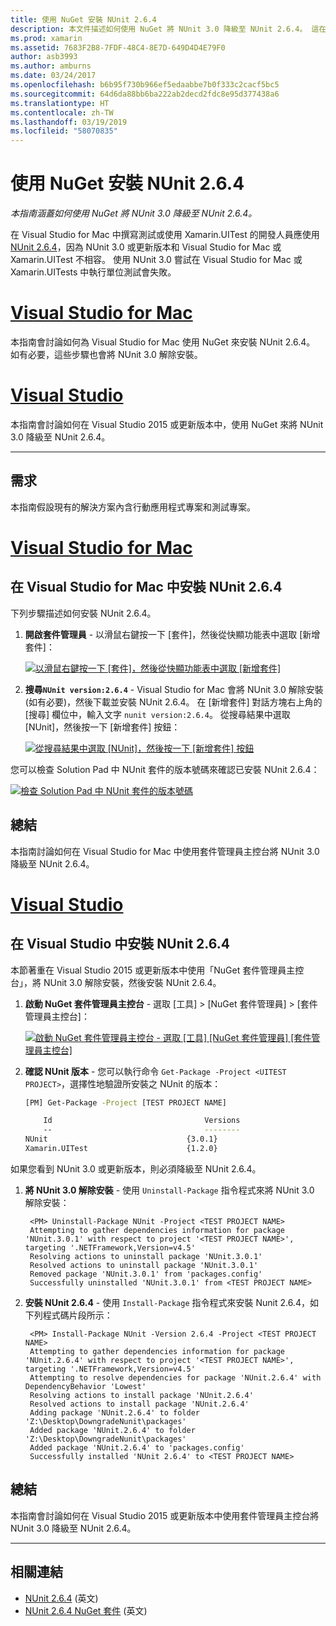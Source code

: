 ```yaml
---
title: 使用 NuGet 安裝 NUnit 2.6.4
description: 本文件描述如何使用 NuGet 將 NUnit 3.0 降級至 NUnit 2.6.4。 這在使用 Xamarin.UITest 時是必要的，因為它不支援 NUnit 3.x。
ms.prod: xamarin
ms.assetid: 7683F2B8-7FDF-48C4-8E7D-649D4D4E79F0
author: asb3993
ms.author: amburns
ms.date: 03/24/2017
ms.openlocfilehash: b6b95f730b966ef5edaabbe7b0f333c2cacf5bc5
ms.sourcegitcommit: 64d6da88bb6ba222ab2decd2fdc8e95d377438a6
ms.translationtype: HT
ms.contentlocale: zh-TW
ms.lasthandoff: 03/19/2019
ms.locfileid: "58070835"
---
```

# <a name="installing-nunit-264-using-nuget"></a>使用 NuGet 安裝 NUnit 2.6.4

_本指南涵蓋如何使用 NuGet 將 NUnit 3.0 降級至 NUnit 2.6.4。_

在 Visual Studio for Mac 中撰寫測試或使用 Xamarin.UITest 的開發人員應使用 [NUnit 2.6.4](http://nunit.org/index.php?p=docHome&r=2.6.4)，因為 NUnit 3.0 或更新版本和 Visual Studio for Mac 或 Xamarin.UITest 不相容。 使用 NUnit 3.0 嘗試在 Visual Studio for Mac 或 Xamarin.UITests 中執行單位測試會失敗。

# <a name="visual-studio-for-mactabmacos"></a>[Visual Studio for Mac](#tab/macos)

本指南會討論如何為 Visual Studio for Mac 使用 NuGet 來安裝 NUnit 2.6.4。 如有必要，這些步驟也會將 NUnit 3.0 解除安裝。

# <a name="visual-studiotabwindows"></a>[Visual Studio](#tab/windows)

本指南會討論如何在 Visual Studio 2015 或更新版本中，使用 NuGet 來將 NUnit 3.0 降級至 NUnit 2.6.4。

-----

## <a name="requirements"></a>需求

本指南假設現有的解決方案內含行動應用程式專案和測試專案。

# <a name="visual-studio-for-mactabmacos"></a>[Visual Studio for Mac](#tab/macos)

## <a name="installing-nunit-264-in-visual-studio-for-mac"></a>在 Visual Studio for Mac 中安裝 NUnit 2.6.4

下列步驟描述如何安裝 NUnit 2.6.4。


1. **開啟套件管理員** - 以滑鼠右鍵按一下 [套件]，然後從快顯功能表中選取 [新增套件]：

    [![](installing-nunit-using-nuget-images/add-packages-xs.png "以滑鼠右鍵按一下 [套件]，然後從快顯功能表中選取 [新增套件]")](installing-nunit-using-nuget-images/add-packages-xs.png#lightbox)
    
1. **搜尋`NUnit version:2.6.4`** - Visual Studio for Mac 會將 NUnit 3.0 解除安裝 (如有必要)，然後下載並安裝 NUnit 2.6.4。 在 [新增套件] 對話方塊右上角的 [搜尋] 欄位中，輸入文字 `nunit version:2.6.4`。 從搜尋結果中選取 [NUnit]，然後按一下 [新增套件] 按鈕：

    [![](installing-nunit-using-nuget-images/nunit-search-xs.png "從搜尋結果中選取 [NUnit]，然後按一下 [新增套件] 按鈕")](installing-nunit-using-nuget-images/nunit-search-xs.png#lightbox)


您可以檢查 Solution Pad 中 NUnit 套件的版本號碼來確認已安裝 NUnit 2.6.4：

[![](installing-nunit-using-nuget-images/nunit-2-6-4-installed.png "檢查 Solution Pad 中 NUnit 套件的版本號碼")](installing-nunit-using-nuget-images/nunit-2-6-4-installed.png#lightbox)

## <a name="summary"></a>總結

本指南討論如何在 Visual Studio for Mac 中使用套件管理員主控台將 NUnit 3.0 降級至 NUnit 2.6.4。


# <a name="visual-studiotabwindows"></a>[Visual Studio](#tab/windows)

## <a name="installing-nunit-264-in-visual-studio"></a>在 Visual Studio 中安裝 NUnit 2.6.4

本節著重在 Visual Studio 2015 或更新版本中使用「NuGet 套件管理員主控台」，將 NUnit 3.0 解除安裝，然後安裝 NUnit 2.6.4。


1. **啟動 NuGet 套件管理員主控台** - 選取 [工具] > [NuGet 套件管理員] > [套件管理員主控台]：

    [![](installing-nunit-using-nuget-images/package-manager-console.png "啟動 NuGet 套件管理員主控台 - 選取 [工具]  [NuGet 套件管理員]  [套件管理員主控台]")](installing-nunit-using-nuget-images/package-manager-console.png#lightbox)
    
1. **確認 NUnit 版本** - 您可以執行命令 `Get-Package -Project <UITEST PROJECT>`，選擇性地驗證所安裝之 NUnit 的版本：

    ```bash
    [PM] Get-Package -Project [TEST PROJECT NAME]
    
        Id                                  Versions                                 ProjectName
        --                                  --------                                 -----------
    NUnit                               {3.0.1}                                  [TEST PROJECT NAME]
    Xamarin.UITest                      {1.2.0}                                  [TEST PROJECT NAME]
    ```

如果您看到 NUnit 3.0 或更新版本，則必須降級至 NUnit 2.6.4。

1. **將 NUnit 3.0 解除安裝** - 使用 `Uninstall-Package` 指令程式來將 NUnit 3.0 解除安裝：

        <PM> Uninstall-Package NUnit -Project <TEST PROJECT NAME>
        Attempting to gather dependencies information for package 'NUnit.3.0.1' with respect to project '<TEST PROJECT NAME>', targeting '.NETFramework,Version=v4.5'
        Resolving actions to uninstall package 'NUnit.3.0.1'
        Resolved actions to uninstall package 'NUnit.3.0.1'
        Removed package 'NUnit.3.0.1' from 'packages.config'
        Successfully uninstalled 'NUnit.3.0.1' from <TEST PROJECT NAME>

1. **安裝 NUnit 2.6.4** - 使用 `Install-Package` 指令程式來安裝 Nunit 2.6.4，如下列程式碼片段所示：

        <PM> Install-Package NUnit -Version 2.6.4 -Project <TEST PROJECT NAME>
        Attempting to gather dependencies information for package 'NUnit.2.6.4' with respect to project '<TEST PROJECT NAME>', targeting '.NETFramework,Version=v4.5'
        Attempting to resolve dependencies for package 'NUnit.2.6.4' with DependencyBehavior 'Lowest'
        Resolving actions to install package 'NUnit.2.6.4'
        Resolved actions to install package 'NUnit.2.6.4'
        Adding package 'NUnit.2.6.4' to folder 'Z:\Desktop\DowngradeNunit\packages'
        Added package 'NUnit.2.6.4' to folder 'Z:\Desktop\DowngradeNunit\packages'
        Added package 'NUnit.2.6.4' to 'packages.config'
        Successfully installed 'NUnit 2.6.4' to <TEST PROJECT NAME>
    
## <a name="summary"></a>總結

本指南會討論如何在 Visual Studio 2015 或更新版本中使用套件管理員主控台將 NUnit 3.0 降級至 NUnit 2.6.4。

-----

## <a name="related-links"></a>相關連結

- [NUnit 2.6.4](http://nunit.org/index.php?p=docHome&r=2.6.4) \(英文\)
- [NUnit 2.6.4 NuGet 套件](https://www.nuget.org/packages/NUnit/2.6.4) \(英文\)
